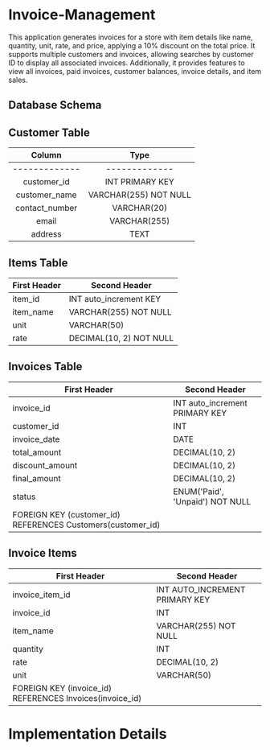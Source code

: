 # Invoice-Management
This application generates invoices for a store with item details like name, quantity, unit, rate, and price, applying a 10% discount on the total price. It supports multiple customers and invoices, allowing searches by customer ID to display all associated invoices. Additionally, it provides features to view all invoices, paid invoices, customer balances, invoice details, and item sales.

## Database Schema
## Customer Table

| Column | Type |
| :---: | :---: | 
| ------------- | ------------- |
| customer_id | INT PRIMARY KEY |
| customer_name | VARCHAR(255) NOT NULL |
| contact_number | VARCHAR(20) |
| email | VARCHAR(255) |
| address | TEXT |

## Items Table

| First Header  | Second Header |
| ------------- | ------------- |
| item_id | INT auto_increment KEY |
| item_name | VARCHAR(255) NOT NULL |
| unit | VARCHAR(50) |
| rate | DECIMAL(10, 2) NOT NULL |

## Invoices Table

| First Header  | Second Header |
| ------------- | ------------- |
| invoice_id | INT auto_increment PRIMARY KEY |
| customer_id | INT |
| invoice_date | DATE |
| total_amount | DECIMAL(10, 2) |
| discount_amount | DECIMAL(10, 2) |
| final_amount | DECIMAL(10, 2) |
| status | ENUM('Paid', 'Unpaid') NOT NULL |
| FOREIGN KEY (customer_id) REFERENCES Customers(customer_id) | 

## Invoice Items

| First Header  | Second Header |
| ------------- | ------------- |
| invoice_item_id | INT AUTO_INCREMENT PRIMARY KEY |
| invoice_id | INT |
| item_name | VARCHAR(255) NOT NULL |
| quantity | INT |
| rate | DECIMAL(10, 2) |
| unit| VARCHAR(50) |
| FOREIGN KEY (invoice_id) REFERENCES Invoices(invoice_id) | 

# Implementation Details
